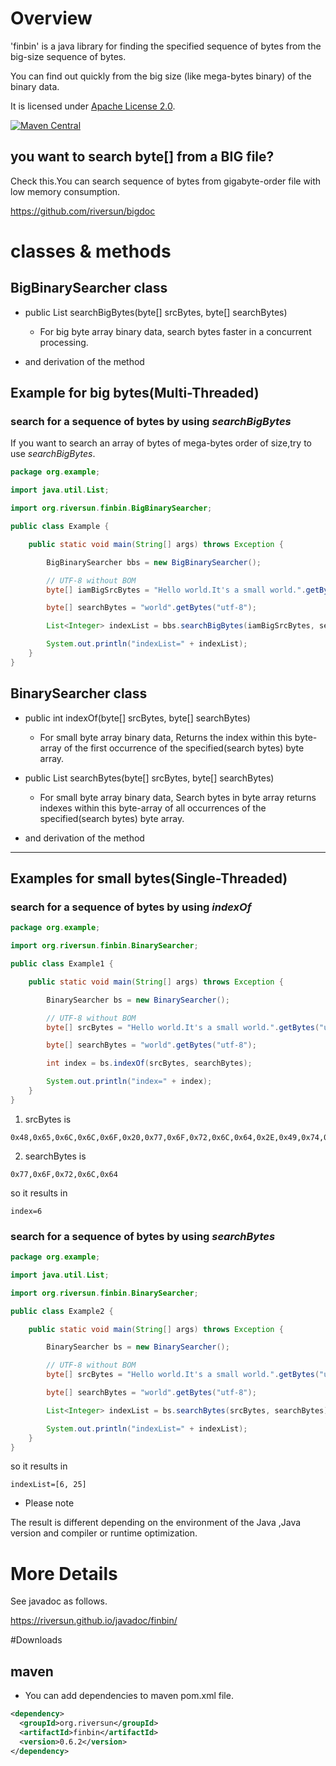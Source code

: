 # Overview
'finbin' is a java library for finding the specified sequence of bytes from the big-size sequence of bytes.

You can find out quickly from the big size (like mega-bytes binary) of the binary data.

It is licensed under [Apache License 2.0](http://www.apache.org/licenses/LICENSE-2.0).

[![Maven Central](https://maven-badges.herokuapp.com/maven-central/org.riversun/finbin/badge.svg)](https://maven-badges.herokuapp.com/maven-central/org.riversun/finbin)

## you want to search byte[] from a BIG file?
Check this.You can search sequence of bytes from gigabyte-order file with low memory consumption.

https://github.com/riversun/bigdoc

# classes & methods
## BigBinarySearcher class
- public List<Integer> searchBigBytes(byte[] srcBytes, byte[] searchBytes)
  - For big byte array binary data, search bytes faster in a concurrent processing.

- and derivation of the method


## Example for big bytes(Multi-Threaded)
### search for a sequence of bytes by using *searchBigBytes*
If you want to search an array of bytes of mega-bytes order of size,try to use *searchBigBytes*.


```java
package org.example;

import java.util.List;

import org.riversun.finbin.BigBinarySearcher;

public class Example {

	public static void main(String[] args) throws Exception {

		BigBinarySearcher bbs = new BigBinarySearcher();

		// UTF-8 without BOM
		byte[] iamBigSrcBytes = "Hello world.It's a small world.".getBytes("utf-8");

		byte[] searchBytes = "world".getBytes("utf-8");

		List<Integer> indexList = bbs.searchBigBytes(iamBigSrcBytes, searchBytes);

		System.out.println("indexList=" + indexList);
	}
}

```
## BinarySearcher class
- public int indexOf(byte[] srcBytes, byte[] searchBytes)
  - For small byte array binary data, Returns the index within this byte-array of the first occurrence of the specified(search bytes) byte array.

- public List searchBytes(byte[] srcBytes, byte[] searchBytes)
  - For small byte array binary data, Search bytes in byte array returns indexes within this byte-array of all occurrences of the specified(search bytes) byte array.

- and derivation of the method


-----
## Examples for small bytes(Single-Threaded)
### search for a sequence of bytes by using *indexOf*

```java
package org.example;

import org.riversun.finbin.BinarySearcher;

public class Example1 {

	public static void main(String[] args) throws Exception {

		BinarySearcher bs = new BinarySearcher();

		// UTF-8 without BOM
		byte[] srcBytes = "Hello world.It's a small world.".getBytes("utf-8");

		byte[] searchBytes = "world".getBytes("utf-8");

		int index = bs.indexOf(srcBytes, searchBytes);

		System.out.println("index=" + index);
	}
}

```
1. srcBytes is
```
0x48,0x65,0x6C,0x6C,0x6F,0x20,0x77,0x6F,0x72,0x6C,0x64,0x2E,0x49,0x74,0x27,0x73,0x20,0x61,0x20,0x73,0x6D,0x61,0x6C,0x6C,0x20,0x77,0x6F,0x72,0x6C,0x64,0x2E
```

2. searchBytes is
```
0x77,0x6F,0x72,0x6C,0x64
```

so it results in
```
index=6
```

### search for a sequence of bytes by using *searchBytes*
```java
package org.example;

import java.util.List;

import org.riversun.finbin.BinarySearcher;

public class Example2 {

	public static void main(String[] args) throws Exception {

		BinarySearcher bs = new BinarySearcher();

		// UTF-8 without BOM
		byte[] srcBytes = "Hello world.It's a small world.".getBytes("utf-8");

		byte[] searchBytes = "world".getBytes("utf-8");

		List<Integer> indexList = bs.searchBytes(srcBytes, searchBytes);

		System.out.println("indexList=" + indexList);
	}
}
```
so it results in
```
indexList=[6, 25]
```

- Please note

The result is different depending on the environment of the Java ,Java version and compiler or runtime optimization.


# More Details
See javadoc as follows.

https://riversun.github.io/javadoc/finbin/


#Downloads
## maven
- You can add dependencies to maven pom.xml file.
```xml
<dependency>
  <groupId>org.riversun</groupId>
  <artifactId>finbin</artifactId>
  <version>0.6.2</version>
</dependency>
```

